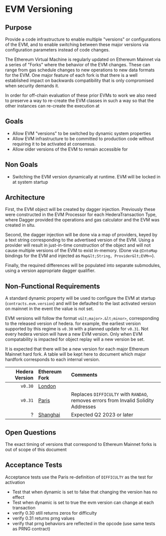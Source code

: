 # EVM Versioning

## Purpose

Provide a code infrastructure to enable multiple "versions" or configurations of the EVM, and to enable switching
between these major versions via configuration parameters instead of code changes.

The Ethereum Virtual Machine is regularly updated on Ethereum Mainnet via a series of "Forks" where the behavior of the
EVM changes. These can range from gas schedule changes to new operations to new data formats for the EVM. One major
feature of each fork is that there is a well established impact on backwards compatibility that is only compromised when
security demands it.

In order for off-chain evaluation of these prior EVMs to work we also need to preserve a way to re-create the EVM
classes in such a way so that the other instances can re-create the execution at

## Goals

- Allow EVM "versions" to be switched by dynamic system properties
- Allow EVM infrastructure to be committed to production code without requiring it to be activated at consensus.
- Allow older versions of the EVM to remain accessible for

## Non Goals

- Switching the EVM version dynamically at runtime. EVM will be locked in at system startup

## Architecture

First, the EVM object will be created by dagger injection. Previously these were constructed in the EVM Processor for
each HederaTransaction Type, where Dagger provided the operations and gas calculator and the EVM was created in situ.

Second, the dagger injection will be done via a map of providers, keyed by a text string corresponding to the advertised
version of the EVM. Using a provider will result in just-in-time construction of the object and will not cause multiple
versions of the EVM to exist in-memory.  (Done via `@IntoMap` bindings for the EVM and injected
as `Map&lt;String, Provider&lt;EVM>>`).

Finally, the required differences will be populated into separate submodules, using a version appropriate dagger
qualifier.

## Non-Functional Requirements

A standard dynamic property will be used to configure the EVM at startup (`contracts.evm.version`) and will be defaulted
to the last activated version on mainnet in the event the value is not set.

EVM versions will follow the format `v&lt;major>.&lt;minor>`, corresponding to the released version of hedera. for
example, the earliest version supported by this regime is `v0.30` with a planned update for `v0.31`. Not every hedera
version will have a new EVM version. Only when EVM compatability is impacted for object replay will a new version be
set.

It is expected that there will be a new version for each major Ethereum Mainnet hard fork. A table will be kept here to
document which major hardfork corresponds to each internal version.

|  Hedera Version | Ethereum Fork                                                                                                     | Comments                                                                              |
|----------------:|:------------------------------------------------------------------------------------------------------------------|:--------------------------------------------------------------------------------------|
|         `v0.30` | [London](https://github.com/ethereum/execution-specs/blob/master/network-upgrades/mainnet-upgrades/london.md)     |                                                                                       |
|         `v0.31` | [Paris](https://github.com/ethereum/execution-specs/blob/master/network-upgrades/mainnet-upgrades/paris.md)       | Replaces `DIFFICULTY` with `RANDAO`, removes errors from Invalid Solidity Addresses   |
|               ? | [Shanghai](https://github.com/ethereum/execution-specs/blob/master/network-upgrades/mainnet-upgrades/shanghai.md) | Expected Q2 2023 or later                                                             |

## Open Questions

The exact timing of versions that correspond to Ethereum Mainnet forks is out of scope of this document

## Acceptance Tests

Acceptance tests use the Paris re-definition of `DIFFICULTY` as the test for activation
* Test that when dynamic is set to false that changing the version has no effect
* Test when dynamic is set to true the evm version can change at each transaction
* verify 0.30 still returns zeros for difficulty
* verify 0.31 returns prng values
* verify that prng behaviors are reflected in the opcode (use same tests as PRNG contract)
